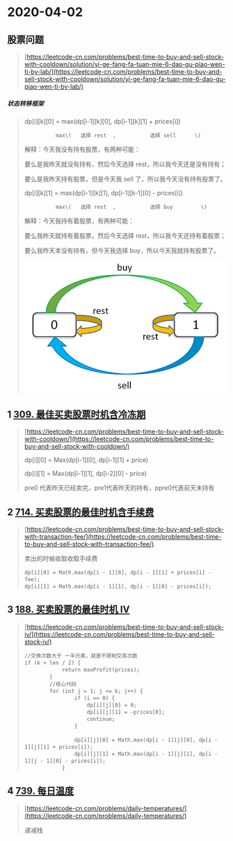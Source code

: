 # 2020-04-02

## 股票问题

> [https://leetcode-cn.com/problems/best-time-to-buy-and-sell-stock-with-cooldown/solution/yi-ge-fang-fa-tuan-mie-6-dao-gu-piao-wen-ti-by-lab/](https://leetcode-cn.com/problems/best-time-to-buy-and-sell-stock-with-cooldown/solution/yi-ge-fang-fa-tuan-mie-6-dao-gu-piao-wen-ti-by-lab/)

##### 状态转移框架

> dp\[i\]\[k\]\[0\] = max\(dp\[i-1\]\[k\]\[0\], dp\[i-1\]\[k\]\[1\] + prices\[i\]\)
>
> ```
>           max\(   选择 rest  ,           选择 sell      \)
> ```
>
> 解释：今天我没有持有股票，有两种可能：
>
> 要么是我昨天就没有持有，然后今天选择 rest，所以我今天还是没有持有；
>
> 要么是我昨天持有股票，但是今天我 sell 了，所以我今天没有持有股票了。
>
> dp\[i\]\[k\]\[1\] = max\(dp\[i-1\]\[k\]\[1\], dp\[i-1\]\[k-1\]\[0\] - prices\[i\]\)
>
> ```
>           max\(   选择 rest  ,           选择 buy         \)
> ```
>
> 解释：今天我持有着股票，有两种可能：
>
> 要么我昨天就持有着股票，然后今天选择 rest，所以我今天还持有着股票；
>
> 要么我昨天本没有持有，但今天我选择 buy，所以今天我就持有股票了。
>
> ![](/assets/import-profit.png)

## 1 [309. 最佳买卖股票时机含冷冻期](https://leetcode-cn.com/problems/best-time-to-buy-and-sell-stock-with-cooldown/)

> [https://leetcode-cn.com/problems/best-time-to-buy-and-sell-stock-with-cooldown/](https://leetcode-cn.com/problems/best-time-to-buy-and-sell-stock-with-cooldown/)
>
> dp\[i\]\[0\] = Max\(dp\[i-1\]\[0\], dp\[i-1\]\[1\] + price\)
>
> dp\[i\]\[1\] = Max\(dp\[i-1\]\[1\], dp\[i-2\]\[0\] - price\)
>
> pre0 代表昨天已经卖完，pre1代表昨天的持有，ppre0代表前天未持有

## 2 [714. 买卖股票的最佳时机含手续费](https://leetcode-cn.com/problems/best-time-to-buy-and-sell-stock-with-transaction-fee/)

> [https://leetcode-cn.com/problems/best-time-to-buy-and-sell-stock-with-transaction-fee/](https://leetcode-cn.com/problems/best-time-to-buy-and-sell-stock-with-transaction-fee/)
>
> 卖出的时候收取收取手续费
>
> ```
> dp[i][0] = Math.max(dp[i - 1][0], dp[i - 1][1] + prices[i] - fee);
> dp[i][1] = Math.max(dp[i - 1][1], dp[i - 1][0] - prices[i]);
> ```

## 3 [188. 买卖股票的最佳时机 IV](https://leetcode-cn.com/problems/best-time-to-buy-and-sell-stock-iv/)

> [https://leetcode-cn.com/problems/best-time-to-buy-and-sell-stock-iv/](https://leetcode-cn.com/problems/best-time-to-buy-and-sell-stock-iv/)
>
> ```
> //交换次数大于 一半元素，就是不限制交易次数
> if (k > len / 2) {
>             return maxProfit(prices);
>         }
>         //核心代码
>         for (int j = 1; j <= k; j++) {
>                 if (i == 0) {
>                     dp[i][j][0] = 0;
>                     dp[i][j][1] = -prices[0];
>                     continue;
>                 }
>                 
>                 dp[i][j][0] = Math.max(dp[i - 1][j][0], dp[i - 1][j][1] + prices[i]);
>                 dp[i][j][1] = Math.max(dp[i - 1][j][1], dp[i - 1][j - 1][0] - prices[i]);
>             }
> ```

## 4 [739. 每日温度](https://leetcode-cn.com/problems/daily-temperatures/)

> [https://leetcode-cn.com/problems/daily-temperatures/](https://leetcode-cn.com/problems/daily-temperatures/)
>
> 递减栈





